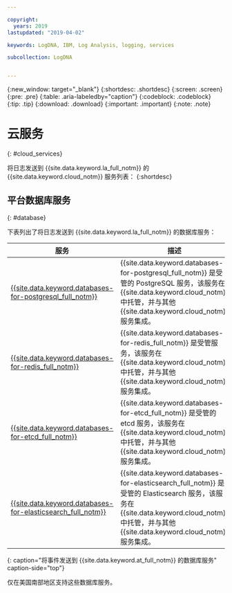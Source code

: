 ```yaml
---

copyright:
  years: 2019
lastupdated: "2019-04-02"

keywords: LogDNA, IBM, Log Analysis, logging, services

subcollection: LogDNA


---
```


{:new_window: target="_blank"}
{:shortdesc: .shortdesc}
{:screen: .screen}
{:pre: .pre}
{:table: .aria-labeledby="caption"}
{:codeblock: .codeblock}
{:tip: .tip}
{:download: .download}
{:important: .important}
{:note: .note}


# 云服务
{: #cloud_services}

将日志发送到 {{site.data.keyword.la_full_notm}} 的 {{site.data.keyword.cloud_notm}} 服务列表：
{:shortdesc}


## 平台数据库服务
{: #database}

下表列出了将日志发送到 {{site.data.keyword.la_full_notm}} 的数据库服务：

|服务|描述| 
|-------------|-------------|
| [{{site.data.keyword.databases-for-postgresql_full_notm}}](/docs/services/databases-for-postgresql?topic=databases-for-postgresql-about#about) | {{site.data.keyword.databases-for-postgresql_full_notm}} 是受管的 PostgreSQL 服务，该服务在 {{site.data.keyword.cloud_notm}} 中托管，并与其他 {{site.data.keyword.cloud_notm}} 服务集成。|
| [{{site.data.keyword.databases-for-redis_full_notm}}](/docs/services/databases-for-redis?topic=databases-for-redis-about#about-databases-for-redis) | {{site.data.keyword.databases-for-redis_full_notm}} 是受管服务，该服务在 {{site.data.keyword.cloud_notm}} 中托管，并与其他 {{site.data.keyword.cloud_notm}} 服务集成。|
| [{{site.data.keyword.databases-for-etcd_full_notm}}](/docs/services/databases-for-etcd?topic=databases-for-etcd-about#about-databases-for-etcd) | {{site.data.keyword.databases-for-etcd_full_notm}} 是受管的 etcd 服务，该服务在 {{site.data.keyword.cloud_notm}} 中托管，并与其他 {{site.data.keyword.cloud_notm}} 服务集成。|
| [{{site.data.keyword.databases-for-elasticsearch_full_notm}}](/docs/services/databases-for-elasticsearch?topic=databases-for-elasticsearch-about#about-databases-for-elasticsearch) | {{site.data.keyword.databases-for-elasticsearch_full_notm}} 是受管的 Elasticsearch 服务，该服务在 {{site.data.keyword.cloud_notm}} 中托管，并与其他 {{site.data.keyword.cloud_notm}} 服务集成。|
{: caption="将事件发送到 {{site.data.keyword.at_full_notm}} 的数据库服务" caption-side="top"} 

仅在美国南部地区支持这些数据库服务。


